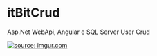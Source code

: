 # itBitCrud

Asp.Net WebApi, Angular e SQL Server
User Crud

<a href="https://imgur.com/53klFs1"><img src="https://i.imgur.com/53klFs1.png" title="source: imgur.com" /></a>
